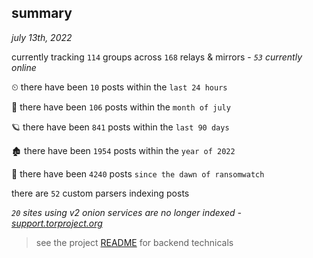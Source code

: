 
## summary
_july 13th, 2022_

currently tracking `114` groups across `168` relays & mirrors - _`53` currently online_

⏲ there have been `10` posts within the `last 24 hours`

🦈 there have been `106` posts within the `month of july`

🪐 there have been `841` posts within the `last 90 days`

🏚 there have been `1954` posts within the `year of 2022`

🦕 there have been `4240` posts `since the dawn of ransomwatch`

there are `52` custom parsers indexing posts

_`20` sites using v2 onion services are no longer indexed - [support.torproject.org](https://support.torproject.org/onionservices/v2-deprecation/)_

> see the project [README](https://github.com/joshhighet/ransomwatch#ransomwatch--) for backend technicals
